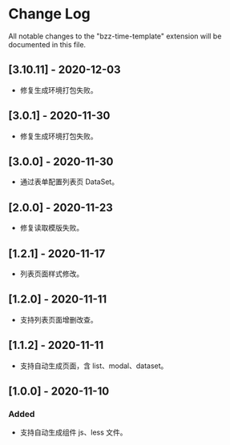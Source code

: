 # Change Log

All notable changes to the "bzz-time-template" extension will be documented in this file.

## [3.10.11] - 2020-12-03

- 修复生成环境打包失败。

## [3.0.1] - 2020-11-30

- 修复生成环境打包失败。

## [3.0.0] - 2020-11-30

- 通过表单配置列表页 DataSet。

## [2.0.0] - 2020-11-23

- 修复读取模版失败。

## [1.2.1] - 2020-11-17

- 列表页面样式修改。

## [1.2.0] - 2020-11-11

- 支持列表页面增删改查。

## [1.1.2] - 2020-11-11

- 支持自动生成页面，含 list、modal、dataset。

## [1.0.0] - 2020-11-10

### Added

- 支持自动生成组件 js、less 文件。
